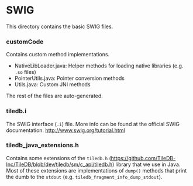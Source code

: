# SWIG

This directory contains the basic SWIG files. 

### customCode
Contains custom method implementations.

- NativeLibLoader.java: Helper methods for loading native libraries (e.g. `.so` files)
- PointerUtils.java: Pointer conversion methods
- Utils.java: Custom JNI methods

The rest of the files are auto-generated.

### tiledb.i
The SWIG interface (`.i`) file. More info can be found at the official SWIG documentation: http://www.swig.org/tutorial.html

### tiledb_java_extensions.h
Contains some extensions of the `tiledb.h` (https://github.com/TileDB-Inc/TileDB/blob/dev/tiledb/sm/c_api/tiledb.h) library that we use in Java. Most of these extensions are implementations of
`dump()` methods that print the dumb to the `stdout` (e.g. `tiledb_fragment_info_dump_stdout`).